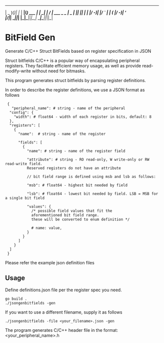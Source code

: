  ___  _  _    ___  _       _     _    ___
| _ )(_)| |_ | __|(_) ___ | | __| |  / __| ___  _ _
| _ \| ||  _|| _| | |/ -_)| |/ _` | | (_ |/ -_)| ' \
|___/|_| \__||_|  |_|\___||_|\__,_|  \___|\___||_||_|

BitField Gen
============

Generate C/C++ Struct BitFields based on register specification in JSON

Struct bitfields C/C++ is a popular way of encapsulating peripheral registers.
They facilitate  efficient memory usage, as well as provide read-modify-write
without need for bitmasks.

This program generates struct bitfields by parsing register definitions.

In order to describe the register definitions, we use a JSON format as follows

```
 {
   "peripheral_name": # string - name of the peripheral
  "config": {
    "width": # float64 - width of each register in bits, default: 8
  },
  "registers": [
    {
      "name":  # string - name of the register
      
      "fields": [
        {
          "name": # string - name of the register field

          "attribute": # string - RO read-only, W write-only or RW read-write field. 
          Reserved registers do not have an attribute
          
          // bit field range is defined using msb and lsb as follows:
          
          "msb": # float64 - highest bit needed by field
          
          "lsb": # float64 - lowest bit needed by field. LSB = MSB for a single bit field
          
          "values": {
			/* possible field values that fit the 
			aforementioned bit field range. 
			these will be converted to enum definition */
			
            # name: value,
          }
        }
      ]
    }
  ]
 }

```

Please refer the example json definition files

## Usage 
Define definitions.json file per the register spec you need. 

```shell
go build .
./jsongenbitfields -gen
```
If you want to use a different filename, supply it as follows
```shell
./jsongenbitfields -file <your_filename>.json -gen
```

The program generates C/C++ header file in the format: <your_peripheral_name>.h 
